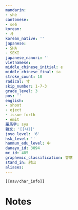 ```yaml
---
mandarin:
- shè
cantonese:
- se6
korean:
- 사
korean_native: ''
japanese:
- SHA
- SEKI
japanese_nanori: ''
vietnamese:
middle_chinese_initial: ɕ
middle_chinese_final: ia
stroke_count: 10
radical: 寸
skip_number: 1-7-3
grade_level: 3
pos: ''
english:
- shoot
- eject
- issue forth
- emit
羅馬字: sya
韓文: '[[샤]]'
joyo_level: '6'
hsk_level: ''
hanmun_edu_level: 中
danayo_id: 3094
mc_id: 485
graphemic_classification: 會意
stand_in: 射出
aliases:
---
```

```meta-bind-embed
[[nav/char_info]]
```

# Notes
